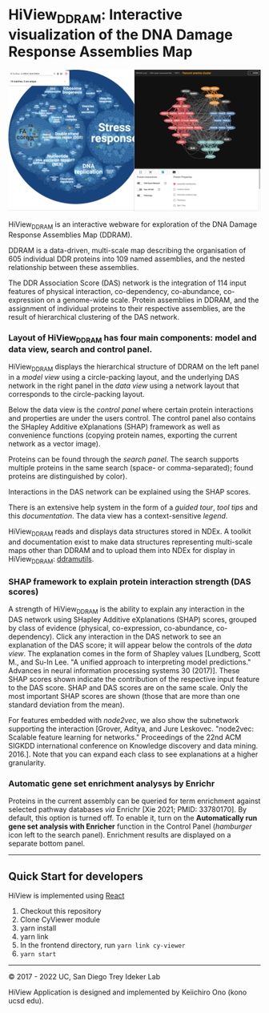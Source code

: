 # HiView<sub>DDRAM</sub>: Interactive visualization of the DNA Damage Response Assemblies Map
![](/docs/images/DDRAM_1-0_-_2022-11-13_19-31-38.png)

HiView<sub>DDRAM</sub> is an interactive webware for exploration of the DNA Damage Response Assemblies Map (DDRAM).

DDRAM is a data-driven, multi-scale map describing the organisation of 605 individual DDR proteins into 109 named assemblies, and the nested relationship between these assemblies.

The DDR Association Score (DAS) network is the integration of 114 input features of physical interaction, co-dependency, co-abundance, co-expression on a genome-wide scale. Protein assemblies in DDRAM, and the assignment of individual proteins to their respective assemblies, are the result of hierarchical clustering of the DAS network.

### Layout of HiView<sub>DDRAM</sub> has four main components: model and data view, search and control panel.
HiView<sub>DDRAM</sub> displays the hierarchical structure of DDRAM on the left panel in a _model view_ using a circle-packing layout, and the underlying DAS network in the right panel in the _data view_ using a network layout that corresponds to the circle-packing layout.

Below the data view is the _control panel_ where certain protein interactions and properties are under the users control. The control panel also contains the SHapley Additive eXplanations (SHAP) framework as well as convenience functions (copying protein names, exporting the current network as a vector image).

Proteins can be found through the  _search panel_. The search supports multiple proteins in the same search (space- or comma-separated); found proteins are distinguished by color).

Interactions in the DAS network can be explained using the SHAP scores.

There is an extensive help system in the form of a *guided tour*, *tool tips* and this *documentation*. The data view has a context-sensitive _legend_.

HiView<sub>DDRAM</sub> reads and displays data structures stored in NDEx. A toolkit and documentation exist to make data structures representing multi-scale maps other than DDRAM and to upload them into NDEx for display in HiView<sub>DDRAM</sub>: [ddramutils](https://github.com/idekerlab/ddramutils).

### SHAP framework to explain protein interaction strength (DAS scores)

A strength of HiView<sub>DDRAM</sub> is the ability to explain any interaction in the DAS network using SHapley Additive eXplanations (SHAP) scores, grouped by class of evidence (physical, co-expression, co-abundance, co-dependency). Click any interaction in the DAS network to see an explanation of the DAS score; it will appear below the controls of the _data view_. The explanation comes in the form of Shapley values [Lundberg, Scott M., and Su-In Lee. "A unified approach to interpreting model predictions." Advances in neural information processing systems 30 (2017)]. These SHAP scores shown indicate the contribution of the respective input feature to the DAS score. SHAP and DAS scores are on the same scale. Only the most important SHAP scores are shown (those that are more than one standard deviation from the mean).

For features embedded with _node2vec_, we also show the subnetwork supporting the interaction [Grover, Aditya, and Jure Leskovec. "node2vec: Scalable feature learning for networks." Proceedings of the 22nd ACM SIGKDD international conference on Knowledge discovery and data mining. 2016.]. Note that you can expand each class to see explanations at a higher granularity.

### Automatic gene set enrichment analysys by Enrichr

Proteins in the current assembly can be queried for term enrichment against selected pathway databases _via_ Enrichr [Xie 2021; PMID: 33780170]. By default, this option is turned off.  To enable it, turn on the **Automatically run gene set analysis with Enricher** function in the Control Panel (_hamburger_ icon left to the search panel). Enrichment results are displayed on a separate bottom panel.

----

## Quick Start for developers

HiView is implemented using [React](https://reactjs.org/)

1. Checkout this repository
1. Clone CyViewer module
1. yarn install
1. yarn link
1. In the frontend directory, run ```yarn link cy-viewer```
1. ```yarn start```

----
&copy; 2017 - 2022 UC, San Diego Trey Ideker Lab

HiView Application is designed and implemented by Keiichiro Ono (kono ucsd edu).  
